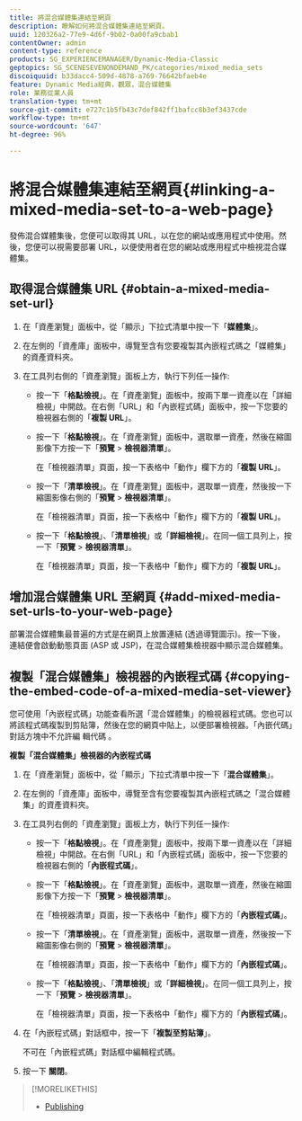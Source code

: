 ```yaml
---
title: 將混合媒體集連結至網頁
description: 瞭解如何將混合媒體集連結至網頁。
uuid: 120326a2-77e9-4d6f-9b02-0a00fa9cbab1
contentOwner: admin
content-type: reference
products: SG_EXPERIENCEMANAGER/Dynamic-Media-Classic
geptopics: SG_SCENESEVENONDEMAND_PK/categories/mixed_media_sets
discoiquuid: b33dacc4-509d-4878-a769-76642bfaeb4e
feature: Dynamic Media經典，觀眾，混合媒體集
role: 業務從業人員
translation-type: tm+mt
source-git-commit: e727c1b5fb43c7def842ff1bafcc8b3ef3437cde
workflow-type: tm+mt
source-wordcount: '647'
ht-degree: 96%

---
```



# 將混合媒體集連結至網頁{#linking-a-mixed-media-set-to-a-web-page}

發佈混合媒體集後，您便可以取得其 URL，以在您的網站或應用程式中使用。然後，您便可以視需要部署 URL，以便使用者在您的網站或應用程式中檢視混合媒體集。

## 取得混合媒體集 URL {#obtain-a-mixed-media-set-url}

1. 在「資產瀏覽」面板中，從「顯示」下拉式清單中按一下「**媒體集**」。
1. 在左側的「資產庫」面板中，導覽至含有您要複製其內嵌程式碼之「媒體集」的資產資料夾。
1. 在工具列右側的「資產瀏覽」面板上方，執行下列任一操作:

   * 按一下「**格點檢視**」。在「資產瀏覽」面板中，按兩下單一資產以在「詳細檢視」中開啟。在右側「URL」和「內嵌程式碼」面板中，按一下您要的檢視器右側的「**複製 URL**」。
   * 按一下「**格點檢視**」。在「資產瀏覽」面板中，選取單一資產，然後在縮圖影像下方按一下「**預覽** > **檢視器清單**」。

      在「檢視器清單」頁面，按一下表格中「動作」欄下方的「**複製 URL**」。

   * 按一下「**清單檢視**」。在「資產瀏覽」面板中，選取單一資產，然後按一下縮圖影像右側的「**預覽** > **檢視器清單**」。

      在「檢視器清單」頁面，按一下表格中「動作」欄下方的「**複製 URL**」。

   * 按一下「**格點檢視**」、「**清單檢視**」或「**詳細檢視**」。在同一個工具列上，按一下「**預覽** > **檢視器清單**」。

      在「檢視器清單」頁面，按一下表格中「動作」欄下方的「**複製 URL**」。

## 增加混合媒體集 URL 至網頁 {#add-mixed-media-set-urls-to-your-web-page}

部署混合媒體集最普遍的方式是在網頁上放置連結 (透過導覽圖示)。按一下後，連結便會啟動動態頁面 (ASP 或 JSP)，在混合媒體集檢視器中顯示混合媒體集。

## 複製「混合媒體集」檢視器的內嵌程式碼  {#copying-the-embed-code-of-a-mixed-media-set-viewer}

您可使用「內嵌程式碼」功能查看所選「混合媒體集」的檢視器程式碼。您也可以將該程式碼複製到剪貼簿，然後在您的網頁中貼上，以便部署檢視器。「內嵌代碼」對話方塊中不允許編 輯代碼 。

**複製「混合媒體集」檢視器的內嵌程式碼**

1. 在「資產瀏覽」面板中，從「顯示」下拉式清單中按一下「**混合媒體集**」。
1. 在左側的「資產庫」面板中，導覽至含有您要複製其內嵌程式碼之「混合媒體集」的資產資料夾。
1. 在工具列右側的「資產瀏覽」面板上方，執行下列任一操作:

   * 按一下「**格點檢視**」。在「資產瀏覽」面板中，按兩下單一資產以在「詳細檢視」中開啟。在右側「URL」和「內嵌程式碼」面板中，按一下您要的檢視器右側的「**內嵌程式碼**」。
   * 按一下「**格點檢視**」。在「資產瀏覽」面板中，選取單一資產，然後在縮圖影像下方按一下「**預覽** > **檢視器清單**」。

      在「檢視器清單」頁面，按一下表格中「動作」欄下方的「**內嵌程式碼**」。

   * 按一下「**清單檢視**」。在「資產瀏覽」面板中，選取單一資產，然後按一下縮圖影像右側的「**預覽** > **檢視器清單**」。

      在「檢視器清單」頁面，按一下表格中「動作」欄下方的「**內嵌程式碼**」。

   * 按一下「**格點檢視**」、「**清單檢視**」或「**詳細檢視**」。在同一個工具列上，按一下「**預覽** > **檢視器清單**」。

      在「檢視器清單」頁面，按一下表格中「動作」欄下方的「**內嵌程式碼**」。

1. 在「內嵌程式碼」對話框中，按一下「**複製至剪貼簿**」。

   不可在「內嵌程式碼」對話框中編輯程式碼。

1. 按一下 **關閉**。

>[!MORELIKETHIS]
>
>* [Publishing](publishing-files.md#publishing_files)

